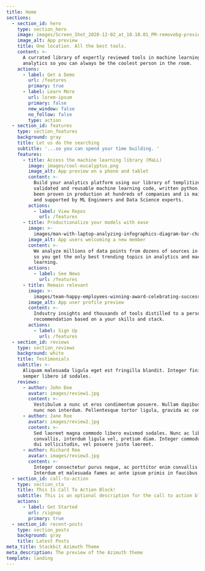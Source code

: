 ```yaml
---
title: Home
sections:
  - section_id: hero
    type: section_hero
    image: images/Screen_Shot_2020-12-02_at_10.10.01_PM-removebg-preview.png
    image_alt: App preview
    title: One location. All the best tools.
    content: >-
      A currated library of expertly reviewed tools in machine learning and
      analytics so you can always be the coolest person in the room. 
    actions:
      - label: Get a Demo
        url: /features
        primary: true
      - label: Learn More
        url: lorem-ipsum
        primary: false
        new_window: false
        no_follow: false
        type: action
  - section_id: features
    type: section_features
    background: gray
    title: Let us do the searching
    subtitle: '...so you can spend your time building. '
    features:
      - title: Access the machine learning library (MaLL)
        image: images/cool-eucalyptus.png
        image_alt: App preview on a phone and tablet
        content: >-
          Build your analytics platform using our library of templitized,
          validated and reusable machine learning code, written python, that has
          been proven in production at hundreds of companies and is maintained
          and supported by ML Engineers and Data Science experts. 
        actions:
          - label: View Repos
            url: /features
      - title: Productionalize your models with ease
        image: >-
          images/man-with-laptop-analyzing-infographics-diagram-bar-chart-report-flat-vector-illustration-analysis-marketing-project-manager_74855-8454-removebg-preview.png
        image_alt: App users welcoming a new member
        content: >-
          We analyze millions of data points from dozens of sources in realtime
          so you get the only best trending topics in analytics and machine
          learning. 
        actions:
          - label: See News
            url: /features
      - title: Remain relevant
        image: >-
          images/team-happy-employees-winning-award-celebrating-success-business-people-enjoying-victory-getting-gold-cup-trophy-vector-illustration-reward-prize-champions-s_74855-8601-removebg-preview.png
        image_alt: App user profile preview
        content: >-
          Indsutry insights and thousands of tools distilled to a personal
          recommendation based on a your skills and stack. 
        actions:
          - label: Sign Up
            url: /features
  - section_id: reviews
    type: section_reviews
    background: white
    title: Testimonials
    subtitle: >-
      Aliquam malesuada ligula eget est fringilla blandit. Integer finibus
      semper libero id sodales. 
    reviews:
      - author: John Doe
        avatar: images/review1.jpg
        content: >-
          Vestibulum a nunc ut eros condimentum posuere. Nullam dapibus quis
          nunc non interdum. Pellentesque tortor ligula, gravida ac commodo eu.
      - author: Jane Roe
        avatar: images/review2.jpg
        content: >-
          Sed laoreet magna commodo libero euismod sodales. Nunc ac libero
          convallis, interdum ligula vel, pretium diam. Integer commodo sem at
          dui sollicitudin, vel posuere justo laoreet.
      - author: Richard Roe
        avatar: images/review3.jpg
        content: >-
          Integer consectetur purus neque, ac porttitor enim convallis vitae.
          Interdum et malesuada fames ac ante ipsum primis in faucibus.
  - section_id: call-to-action
    type: section_cta
    title: This Is Call To Action Block!
    subtitle: This is an optional description for the call to action block.
    actions:
      - label: Get Started
        url: /signup
        primary: true
  - section_id: recent-posts
    type: section_posts
    background: gray
    title: Latest Posts
meta_title: Stackbit Azimuth Theme
meta_description: The preview of the Azimuth theme
template: landing
---
```

